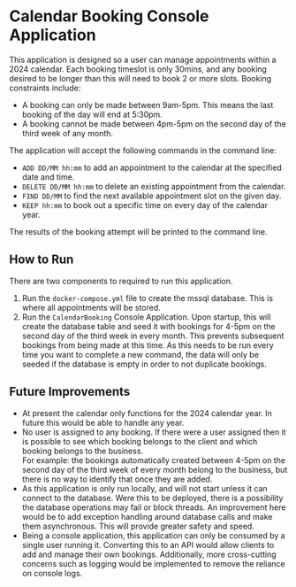 # Calendar Booking Console Application
This application is designed so a user can manage appointments within a 2024 calendar.
Each booking timeslot is only 30mins, and any booking desired to be longer than this will need to book 2 or more slots.
Booking constraints include:
- A booking can only be made between 9am-5pm. This means the last booking of the day will end at 5:30pm.
- A booking cannot be made between 4pm-5pm on the second day of the third week of any month.

The application will accept the following commands in the command line:
- `ADD DD/MM hh:mm` to add an appointment to the calendar at the specified date and time.
- `DELETE DD/MM hh:mm` to delete an existing appointment from the calendar.
- `FIND DD/MM` to find the next available appointment slot on the given day.
- `KEEP hh:mm` to book out a specific time on every day of the calendar year.

The results of the booking attempt will be printed to the command line.

## How to Run
There are two components to required to run this application.

1. Run the `docker-compose.yml` file to create the mssql database. This is where all appointments will be stored.
2. Run the `CalendarBooking` Console Application. Upon startup, this will create the database table and seed it with 
bookings for 4-5pm on the second day of the third week in every month. This prevents subsequent bookings from being 
made at this time. As this needs to be run every time you want to complete a new command, the data will only be seeded 
if the database is empty in order to not duplicate bookings.

## Future Improvements
- At present the calendar only functions for the 2024 calendar year. In future this would be able to handle any year.
- No user is assigned to any booking. If there were a user assigned then it is possible to see which booking belongs to 
the client and which booking belongs to the business. </br>
For example: the bookings automatically created between 4-5pm on the second day of the third week of every month belong 
to the business, but there is no way to identify that once they are added.
- As this application is only run locally, and will not start unless it can connect to the database. 
Were this to be deployed, there is a possibility the database operations may fail or block threads. An improvement here 
would be to add exception handling around database calls and make them asynchronous. This will provide greater safety 
and speed. 
- Being a console application, this application can only be consumed by a single user running it. Converting this to an 
API would allow clients to add and manage their own bookings. Additionally, more cross-cutting concerns such as 
logging would be implemented to remove the reliance on console logs. 